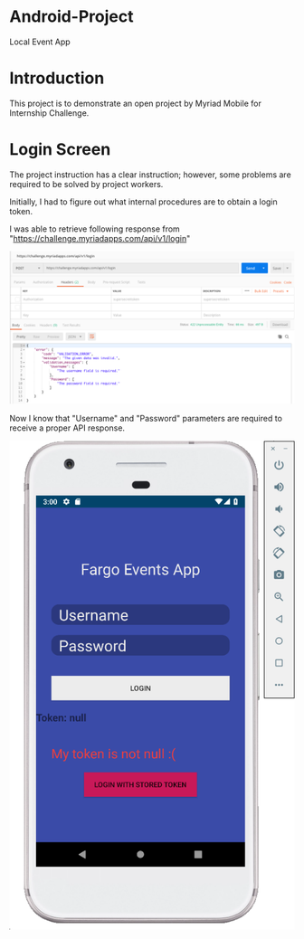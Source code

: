 # Android-Project
Local Event App

# Introduction
This project is to demonstrate an open project by Myriad Mobile for Internship Challenge.


# Login Screen

The project instruction has a clear instruction; however, some problems are required to be solved by project workers.

Initially, I had to figure out what internal procedures are to obtain a login token.

I was able to retrieve following response from "https://challenge.myriadapps.com/api/v1/login"

![Alt text](https://github.com/heecheon92/Android-Project/blob/master/login_postman.png "Login Postman")

Now I know that "Username" and "Password" parameters are required to receive a proper API response.

![Alt text](https://github.com/heecheon92/Android-Project/blob/master/login_screen.png "Login Screen")
